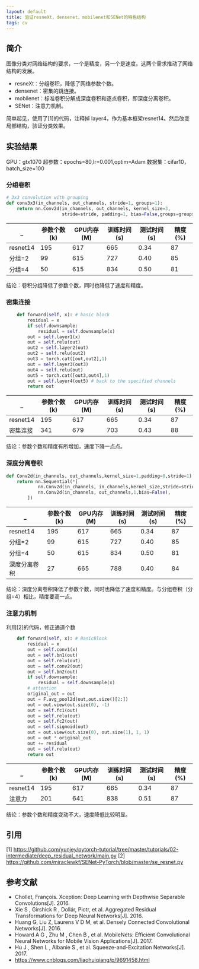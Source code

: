 ```yaml
---
layout: default
title: 验证resneXt，densenet，mobilenet和SENet的特色结构
tags: cv
---
```

## 简介

图像分类对网络结构的要求，一个是精度，另一个是速度。这两个需求推动了网络结构的发展。
* resneXt：分组卷积，降低了网络参数个数。
* densenet：密集的跳连接。
* mobilenet：标准卷积分解成深度卷积和逐点卷积，即深度分离卷积。
* SENet：注意力机制。

简单起见，使用了[1]的代码，注释掉 layer4，作为基本框架resnet14。然后改变局部结构，验证分类效果。

## 实验结果
GPU：gtx1070
超参数：epochs=80,lr=0.001,optim=Adam
数据集：cifar10，batch_size=100

### 分组卷积

```python
# 3x3 convolution with grouping
def conv3x3(in_channels, out_channels, stride=1, groups=1):
    return nn.Conv2d(in_channels, out_channels, kernel_size=3,
                     stride=stride, padding=1, bias=False,groups=groups)
```

|_|参数个数(k)|GPU内存(M)|训练时间(s)|测试时间(s)|精度(%)|
|-|-|-|-|-|-|
|resnet14|195|617|665|0.34|87|
|分组=2|99|615|727|0.40|85|
|分组=4|50|615|834|0.50|81|

结论：卷积分组降低了参数个数，同时也降低了速度和精度。

### 密集连接
```python
    def forward(self, x): # basic block
        residual = x
        if self.downsample:
            residual = self.downsample(x)
        out = self.layer1(x)
        out = self.relu(out)
        out2 = self.layer2(out)
        out2 = self.relu(out2)
        out3 = torch.cat([out,out2],1)
        out = self.layer3(out3)
        out4 = self.relu(out)
        out5 = torch.cat([out3,out4],1)
        out = self.layer4(out5) # back to the specified channels
        return out
```

|_|参数个数(k)|GPU内存(M)|训练时间(s)|测试时间(s)|精度(%)|
|-|-|-|-|-|-|
|resnet14|195|617|665|0.34|87|
|密集连接|341|679|703|0.43|88|

结论：参数个数和精度有所增加，速度下降一点点。

### 深度分离卷积
```python
def Conv2d(in_channels, out_channels,kernel_size=1,padding=0,stride=1):
    return nn.Sequential(*[
            nn.Conv2d(in_channels, in_channels,kernel_size,stride=stride,padding=padding,groups=in_channels,bias=False),
            nn.Conv2d(in_channels, out_channels,1,bias=False),
        ])
```

|_|参数个数(k)|GPU内存(M)|训练时间(s)|测试时间(s)|精度(%)|
|-|-|-|-|-|-|
|resnet14|195|617|665|0.34|87|
|分组=2|99|615|727|0.40|85|
|分组=4|50|615|834|0.50|81|
|深度分离卷积|27|665|788|0.40|84|

结论：深度分离卷积降低了参数个数，同时也降低了速度和精度。与分组卷积（分组=4）相比，精度要高一点。
### 注意力机制
利用[2]的代码，修正通道个数
```python
    def forward(self, x): # BasicBlock
        residual = x
        out = self.conv1(x)
        out = self.bn1(out)
        out = self.relu(out)
        out = self.conv2(out)
        out = self.bn2(out)
        if self.downsample:
            residual = self.downsample(x)
        # attention
        original_out = out
        out = F.avg_pool2d(out,out.size()[2:])
        out = out.view(out.size(0), -1)
        out = self.fc1(out)
        out = self.relu(out)
        out = self.fc2(out)
        out = self.sigmoid(out)
        out = out.view(out.size(0), out.size(1), 1, 1)
        out = out * original_out
        out += residual
        out = self.relu(out)
        return out
```

|_|参数个数(k)|GPU内存(M)|训练时间(s)|测试时间(s)|精度(%)|
|-|-|-|-|-|-|
|resnet14|195|617|665|0.34|87|
|注意力|201|641|838|0.51|87|

结论：参数个数和精度变动不大，速度降低比较明显。

## 引用
[1] https://github.com/yunjey/pytorch-tutorial/tree/master/tutorials/02-intermediate/deep_residual_network/main.py
[2] https://github.com/miraclewkf/SENet-PyTorch/blob/master/se_resnet.py

## 参考文献
*   Chollet, François. Xception: Deep Learning with Depthwise Separable Convolutions[J]. 2016.
*   Xie S , Girshick R , Dollár, Piotr, et al. Aggregated Residual Transformations for Deep Neural Networks[J]. 2016.
*   Huang G, Liu Z, Laurens V D M, et al. Densely Connected Convolutional Networks[J]. 2016.
*   Howard A G , Zhu M , Chen B , et al. MobileNets: Efficient Convolutional Neural Networks for Mobile Vision Applications[J]. 2017.
*   Hu J , Shen L , Albanie S , et al. Squeeze-and-Excitation Networks[J]. 2017.
*   https://www.cnblogs.com/liaohuiqiang/p/9691458.html
